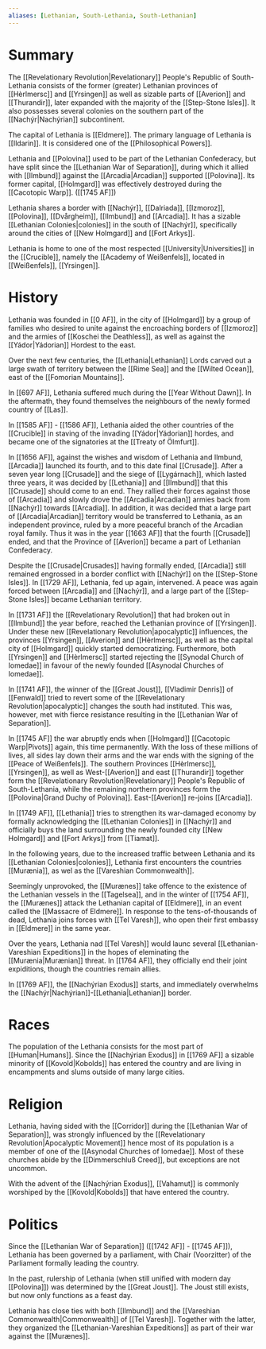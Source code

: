 ```yaml
---
aliases: [Lethanian, South-Lethania, South-Lethanian]
---
```

# Summary
The [[Revelationary Revolution|Revelationary]] People's Republic of South-Lethania consists of the former (greater) Lethanian provinces of [[Hèrlmersc]] and [[Yrsingen]] as well as sizable parts of [[Averion]] and [[Thurandir]], later expanded with the majority of the [[Step-Stone Isles]]. It also possesses several colonies on the southern part of the [[Nachýr|Nachýrian]] subcontinent. 

The capital of Lethania is [[Eldmere]]. The primary language of Lethania is [[Ildarin]]. It is considered one of the [[Philosophical Powers]]. 

Lethania and [[Polovina]] used to be part of the Lethanian Confederacy, but have split since the [[Lethanian War of Separation]], during which it allied with [[Ilmbund]] against the [[Arcadia|Arcadian]] supported [[Polovina]]. Its former capital, [[Holmgard]] was effectively destroyed during the [[Cacotopic Warp]]. ([[1745 AF]])

Lethania shares a border with [[Nachýr]], [[Dalriada]], [[Izmoroz]], [[Polovina]], [[Dvårgheim]], [[Ilmbund]] and [[Arcadia]]. It has a sizable [[Lethanian Colonies|colonies]] in the south of [[Nachýr]], specifically around the cities of [[New Holmgard]] and [[Fort Arkys]]. 

Lethania is home to one of the most respected [[University|Universities]] in the [[Crucible]], namely the [[Academy of Weißenfels]], located in [[Weißenfels]], [[Yrsingen]].

# History
Lethania was founded in [[0 AF]], in the city of [[Holmgard]] by a group of families who desired to unite against the encroaching borders of [[Izmoroz]] and the armies of [[Koschei the Deathless]], as well as against the [[Yádor|Yádorian]] Hordest to the east.

Over the next few centuries, the [[Lethania|Lethanian]] Lords carved out a large swath of territory between the [[Rime Sea]] and the [[Wilted Ocean]], east of the [[Fomorian Mountains]]. 

In [[697 AF]], Lethania suffered much during the [[Year Without Dawn]]. In the aftermath, they found themselves the neighbours of the newly formed country of [[Las]].

In [[1585 AF]] - [[1586 AF]], Lethania aided the other countries of the [[Crucible]] in staving of the invading [[Yádor|Yádorian]] hordes, and became one of the signatories at the [[Treaty of Ölmfurt]].

In [[1656 AF]], against the wishes and wisdom of Lethania and Ilmbund, [[Arcadia]] launched its fourth, and to this date final [[Crusade]]. After a seven year long [[Crusade]] and the siege of [[Lygárnach]], which lasted three years, it was decided by [[Lethania]] and [[Ilmbund]] that this [[Crusade]] should come to an end. They rallied their forces against those of [[Arcadia]] and slowly drove the [[Arcadia|Arcadian]] armies back from [[Nachýr]] towards [[Arcadia]]. In addition, it was decided that a large part of [[Arcadia|Arcadian]] territory would be transferred to Lethania, as an independent province, ruled by a more peaceful branch of the Arcadian royal family. Thus it was in the year [[1663 AF]] that the fourth [[Crusade]] ended, and that the Province of [[Averion]] became a part of Lethanian Confederacy. 

Despite the [[Crusade|Crusades]] having formally ended, [[Arcadia]] still remained engrossed in a border conflict with [[Nachýr]] on the [[Step-Stone Isles]]. In [[1729 AF]], Lethania, fed up again, intervened. A peace was again forced between [[Arcadia]] and [[Nachýr]], and a large part of the [[Step-Stone Isles]] became Lethanian territory.

In [[1731 AF]] the [[Revelationary Revolution]] that had broken out in [[Ilmbund]] the year before, reached the Lethanian province of [[Yrsingen]]. Under these new [[Revelationary Revolution|apocalyptic]] influences, the provinces [[Yrsingen]], [[Averion]] and [[Hèrlmersc]], as well as the capital city of [[Holmgard]] quickly started democratizing. Furthermore, both [[Yrsingen]] and [[Hèrlmersc]] started rejecting the [[Synodal Church of Iomedae]] in favour of the newly founded [[Asynodal Churches of Iomedae]].

In [[1741 AF]], the winner of the [[Great Joust]], [[Vladimir Denris]] of [[Fenwald]] tried to revert  some of the [[Revelationary Revolution|apocalyptic]] changes the south had instituted. This was, however, met with fierce resistance resulting in the [[Lethanian War of Separation]].

In [[1745 AF]] the war abruptly ends when [[Holmgard]] [[Cacotopic Warp|Pivots]] again, this time permanently. With the loss of these millions of lives, all sides lay down their arms and the war ends with the signing of the [[Peace of Weißenfels]]. The southern Provinces [[Hèrlmersc]], [[Yrsingen]], as well as West-[[Averion]] and east [[Thurandir]] together form the  [[Revelationary Revolution|Revelationary]] People's Republic of South-Lethania, while the remaining northern provinces form the [[Polovina|Grand Duchy of Polovina]]. East-[[Averion]] re-joins [[Arcadia]].

In [[1749 AF]], [[Lethania]] tries to strengthen its war-damaged economy by formally acknowledging the [[Lethanian Colonies]] in [[Nachýr]] and officially buys the land surrounding the newly founded city [[New Holmgard]] and [[Fort Arkys]] from [[Tiamat]].

In the following years, due to the increased traffic between Lethania and its [[Lethanian Colonies|colonies]], Lethania first encounters the countries [[Murænia]], as wel as the [[Vareshian Commonwealth]]. 

Seemingly unprovoked, the [[Murænes]] take offence to the existence of the Lethanian vessels in the [[Tagelsea]], and in the winter of [[1754 AF]], the [[Murænes]] attack the Lethanian capital of [[Eldmere]], in an event called the [[Massacre of Eldmere]]. In response to the tens-of-thousands of dead, Lethania joins forces with [[Tel Varesh]], who open their first embassy in [[Eldmere]] in the same year. 

Over the years, Lethania nad [[Tel Varesh]] would launc several [[Lethanian-Vareshian Expeditions]] in the hopes of eleminating the [[Murænia|Murænian]] threat. In [[1764 AF]], they officially end their joint expiditions, though the countries remain allies.

In [[1769 AF]], the [[Nachýrian Exodus]] starts, and immediately overwhelms the [[Nachýr|Nachýrian]]-[[Lethania|Lethanian]] border.

# Races
The population of the Lethania consists for the most part of [[Human|Humans]]. Since the [[Nachýrian Exodus]] in [[1769 AF]] a sizable minority of [[Kovold|Kobolds]] has entered the country and are living in encampments and slums outside of many large cities.

# Religion
Lethania, having sided with the [[Corridor]] during the [[Lethanian War of Separation]], was strongly influenced by the [[Revelationary Revolution|Apocalyptic Movement]] hence most of its population is a member of one of the [[Asynodal Churches of Iomedae]]. Most of these churches abide by the [[Dimmerschluß Creed]], but exceptions are not uncommon.

With the advent of the [[Nachýrian Exodus]], [[Vahamut]] is commonly worshiped by the [[Kovold|Kobolds]] that have entered the country.

# Politics
Since the [[Lethanian War of Separation]] ([[1742 AF]] - [[1745 AF]]), Lethania has been governed by a parliament, with Chair (Voorzitter) of the Parliament formally leading the country.

In the past, rulership of Lethania (when still unified with modern day [[Polovina]]) was determined by the [[Great Joust]]. The Joust still exists, but now only functions as a feast day.

Lethania has close ties with both [[Ilmbund]] and the [[Vareshian Commonwealth|Commonwealth]] of [[Tel Varesh]]. Together with the latter, they organized the [[Lethanian-Vareshian Expeditions]] as part of their war against the [[Murænes]].




